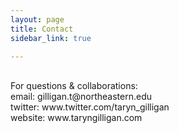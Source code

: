 ```yaml
---
layout: page
title: Contact
sidebar_link: true

---
```

<br>
For questions & collaborations:
<br>
email: gilligan.t@northeastern.edu
<br>
twitter: www.twitter.com/taryn_gilligan
<br>
website: www.taryngilligan.com
